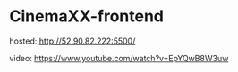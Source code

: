 # CinemaXX-frontend

hosted: http://52.90.82.222:5500/

video: https://www.youtube.com/watch?v=EpYQwB8W3uw
